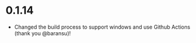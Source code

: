 # 0.1.14

- Changed the build process to support windows and use Github Actions (thank you @baransu)!